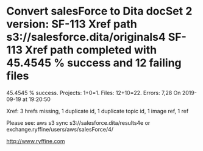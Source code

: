 # Convert salesForce to Dita docSet 2 version: SF-113 Xref path s3://salesforce.dita/originals4 SF-113 Xref path completed with 45.4545 % success and 12 failing files

45.4545 % success. Projects: 1+0=1.  Files: 12+10=22. Errors: 7,28  On 2019-09-19 at 19:20:50

Xref: 3 hrefs missing, 1 duplicate id, 1 duplicate topic id, 1 image ref, 1 ref

Please see: aws s3 sync s3://salesforce.dita/results4e or exchange.ryffine/users/aws/salesForce/4/

http://www.ryffine.com
